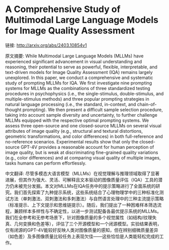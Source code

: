 # A Comprehensive Study of Multimodal Large Language Models for Image Quality Assessment

链接: http://arxiv.org/abs/2403.10854v1

原文摘要:
While Multimodal Large Language Models (MLLMs) have experienced significant
advancement in visual understanding and reasoning, their potential to serve as
powerful, flexible, interpretable, and text-driven models for Image Quality
Assessment (IQA) remains largely unexplored. In this paper, we conduct a
comprehensive and systematic study of prompting MLLMs for IQA. We first
investigate nine prompting systems for MLLMs as the combinations of three
standardized testing procedures in psychophysics (i.e., the single-stimulus,
double-stimulus, and multiple-stimulus methods) and three popular prompting
strategies in natural language processing (i.e., the standard, in-context, and
chain-of-thought prompting). We then present a difficult sample selection
procedure, taking into account sample diversity and uncertainty, to further
challenge MLLMs equipped with the respective optimal prompting systems. We
assess three open-source and one closed-source MLLMs on several visual
attributes of image quality (e.g., structural and textural distortions,
geometric transformations, and color differences) in both full-reference and
no-reference scenarios. Experimental results show that only the closed-source
GPT-4V provides a reasonable account for human perception of image quality, but
is weak at discriminating fine-grained quality variations (e.g., color
differences) and at comparing visual quality of multiple images, tasks humans
can perform effortlessly.

中文翻译:
尽管多模态大语言模型（MLLMs）在视觉理解与推理领域取得了显著进展，但其作为强大、灵活、可解释且文本驱动的图像质量评估（IQA）工具的潜力仍未被充分发掘。本文对MLLMs在IQA任务中的提示策略进行了全面系统的研究。我们首先探索了九种提示系统，这些系统结合了心理物理学中的三种标准化测试方法（单刺激法、双刺激法和多刺激法）与自然语言处理中的三种主流提示策略（标准提示、上下文提示和思维链提示）。随后，我们提出了一种困难样本筛选流程，兼顾样本多样性与不确定性，以进一步测试配备各最优提示系统的MLLMs。我们在全参考和无参考场景下，针对图像质量的多个视觉属性（如结构/纹理失真、几何变换和色差等），评估了三个开源模型和一个闭源模型。实验结果表明，仅有闭源的GPT-4V能较好反映人类对图像质量的感知，但在辨别细微质量差异（如色差）及多图像质量比较任务上表现欠佳——这些恰恰是人类能轻松完成的工作。

